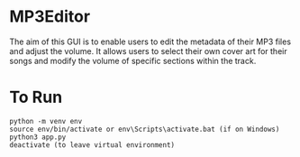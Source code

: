 # MP3Editor
The aim of this GUI is to enable users to edit the metadata of their MP3 files and adjust the volume. It allows users to select their own cover art for their songs and modify the volume of specific sections within the track.

# To Run
```
python -m venv env
source env/bin/activate or env\Scripts\activate.bat (if on Windows)
python3 app.py
deactivate (to leave virtual environment)
```